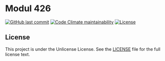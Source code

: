 # Modul 426

[![GitHub last commit](https://img.shields.io/github/last-commit/ursinn/schule-m426-1?logo=github&style=for-the-badge)](https://github.com/ursinn/schule-m426-1/commits)
[![Code Climate maintainability](https://img.shields.io/codeclimate/maintainability/ursinn/schule-m426-1?logo=codeclimate&style=for-the-badge)](https://codeclimate.com/github/ursinn/schule-m426-1)
[![License](https://img.shields.io/github/license/ursinn/schule-m426-1?style=for-the-badge)](https://github.com/ursinn/schule-m426-1/blob/main/LICENSE)

## License

This project is under the Unlicense License. See the [LICENSE](https://github.com/ursinn/schule-m426-1/blob/main/LICENSE)
file for the full license text.
